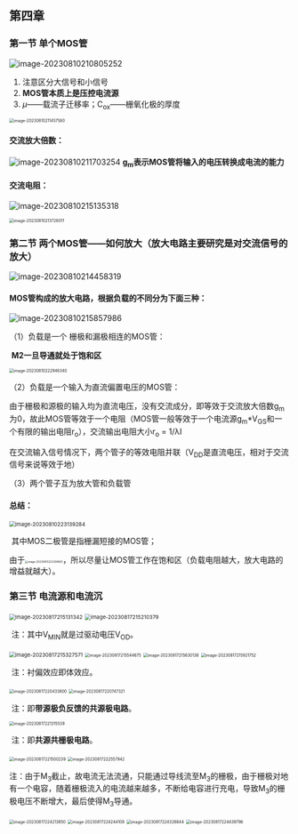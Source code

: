 ## 第四章

### 第一节 单个MOS管

![image-20230810210805252](C:\Users\张云鑫\AppData\Roaming\Typora\typora-user-images\image-20230810210805252.png)

1. 注意区分大信号和小信号
2. **MOS管本质上是压控电流源**
3. *μ*——载流子迁移率；C<sub>ox</sub>——栅氧化极的厚度

<img src="C:\Users\张云鑫\AppData\Roaming\Typora\typora-user-images\image-20230810211457580.png" alt="image-20230810211457580" style="zoom:50%;" />

#### 交流放大倍数：

![image-20230810211703254](C:\Users\张云鑫\AppData\Roaming\Typora\typora-user-images\image-20230810211703254.png)								    		**g<sub>m</sub>表示MOS管将输入的电压转换成电流的能力**

#### 交流电阻：

![image-20230810215135318](C:\Users\张云鑫\AppData\Roaming\Typora\typora-user-images\image-20230810215135318.png)

<img src="C:\Users\张云鑫\AppData\Roaming\Typora\typora-user-images\image-20230810213726011.png" alt="image-20230810213726011" style="zoom:50%;" />

### 第二节 两个MOS管——如何放大（放大电路主要研究是对交流信号的放大）

![image-20230810214458319](C:\Users\张云鑫\AppData\Roaming\Typora\typora-user-images\image-20230810214458319.png)

#### MOS管构成的放大电路，根据负载的不同分为下面三种：

![image-20230810215857986](C:\Users\张云鑫\AppData\Roaming\Typora\typora-user-images\image-20230810215857986.png)

（1）负载是一个 栅极和漏极相连的MOS管：

​		**M2一旦导通就处于饱和区**

<img src="C:\Users\张云鑫\AppData\Roaming\Typora\typora-user-images\image-20230810222946340.png" alt="image-20230810222946340" style="zoom:50%;" />

（2）负载是一个输入为直流偏置电压的MOS管：

​		由于栅极和源极的输入均为直流电压，没有交流成分，即等效于交流放大倍数g<sub>m</sub>为0，故此MOS管等效于一个电阻（MOS管一般等效于一个电流源g<sub>m</sub>*V<sub>GS</sub>和一个有限的输出电阻r<sub>o</sub>），交流输出电阻大小r<sub>o</sub> = 1/λI

​		在交流输入信号情况下，两个管子的等效电阻并联（V<sub>DD</sub>是直流电压，相对于交流信号来说等效于地）

（3）两个管子互为放大管和负载管

#### 总结：

<img src="C:\Users\张云鑫\AppData\Roaming\Typora\typora-user-images\image-20230810223139284.png" alt="image-20230810223139284" style="zoom: 67%;" />

​		其中MOS二极管是指栅漏短接的MOS管；

​		由于<img src="C:\Users\张云鑫\AppData\Roaming\Typora\typora-user-images\image-20230810223308900.png" alt="image-20230810223308900" style="zoom:33%;" />，所以尽量让MOS管工作在饱和区（负载电阻越大，放大电路的增益就越大）。

### 第三节 电流源和电流沉

<img src="C:\Users\张云鑫\AppData\Roaming\Typora\typora-user-images\image-20230817215131342.png" alt="image-20230817215131342" style="zoom: 67%;" />

<img src="C:\Users\张云鑫\AppData\Roaming\Typora\typora-user-images\image-20230817215210379.png" alt="image-20230817215210379" style="zoom:67%;" />

​		注：其中V<sub>MIN</sub>就是过驱动电压V<sub>OD</sub>。

<img src="C:\Users\张云鑫\AppData\Roaming\Typora\typora-user-images\image-20230817215327571.png" alt="image-20230817215327571" style="zoom:67%;" />

<img src="C:\Users\张云鑫\AppData\Roaming\Typora\typora-user-images\image-20230817215544675.png" alt="image-20230817215544675" style="zoom: 50%;" />

<img src="C:\Users\张云鑫\AppData\Roaming\Typora\typora-user-images\image-20230817215630138.png" alt="image-20230817215630138" style="zoom:50%;" />

<img src="C:\Users\张云鑫\AppData\Roaming\Typora\typora-user-images\image-20230817215921752.png" alt="image-20230817215921752" style="zoom: 50%;" />

​		注：衬偏效应即体效应。

<img src="C:\Users\张云鑫\AppData\Roaming\Typora\typora-user-images\image-20230817220433800.png" alt="image-20230817220433800" style="zoom: 50%;" />

<img src="C:\Users\张云鑫\AppData\Roaming\Typora\typora-user-images\image-20230817220747321.png" alt="image-20230817220747321" style="zoom:50%;" />

​		注：即**带源极负反馈的共源极电路**。

<img src="C:\Users\张云鑫\AppData\Roaming\Typora\typora-user-images\image-20230817221315539.png" alt="image-20230817221315539" style="zoom: 50%;" />

​		注：即**共源共栅极电路**。

<img src="C:\Users\张云鑫\AppData\Roaming\Typora\typora-user-images\image-20230817221500239.png" alt="image-20230817221500239" style="zoom:50%;" />

<img src="C:\Users\张云鑫\AppData\Roaming\Typora\typora-user-images\image-20230817222557942.png" alt="image-20230817222557942" style="zoom:50%;" />

​		注：由于M<sub>3</sub>截止，故电流无法流通，只能通过导线流至M<sub>3</sub>的栅极，由于栅极对地有一个电容，随着栅极流入的电流越来越多，不断给电容进行充电，导致M<sub>3</sub>的栅极电压不断增大，最后使得M<sub>3</sub>导通。

<img src="C:\Users\张云鑫\AppData\Roaming\Typora\typora-user-images\image-20230817224213850.png" alt="image-20230817224213850" style="zoom:50%;" />

<img src="C:\Users\张云鑫\AppData\Roaming\Typora\typora-user-images\image-20230817224244109.png" alt="image-20230817224244109" style="zoom:50%;" />

<img src="C:\Users\张云鑫\AppData\Roaming\Typora\typora-user-images\image-20230817224326844.png" alt="image-20230817224326844" style="zoom:50%;" />

<img src="C:\Users\张云鑫\AppData\Roaming\Typora\typora-user-images\image-20230817224439796.png" alt="image-20230817224439796" style="zoom:50%;" />
